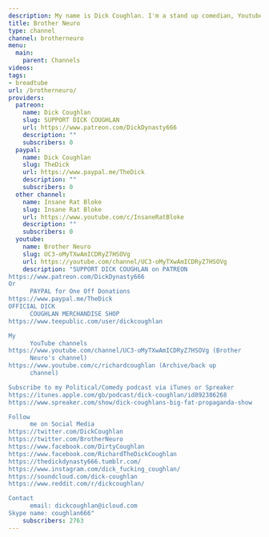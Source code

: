 ```yaml
---
description: My name is Dick Coughlan. I'm a stand up comedian, Youtuber & that is all I can be.
title: Brother Neuro
type: channel
channel: brotherneuro
menu:
  main:
    parent: Channels
videos:
tags:
- breadtube
url: /brotherneuro/
providers:
  patreon:
    name: Dick Coughlan
    slug: SUPPORT DICK COUGHLAN
    url: https://www.patreon.com/DickDynasty666
    description: ""
    subscribers: 0
  paypal:
    name: Dick Coughlan
    slug: TheDick
    url: https://www.paypal.me/TheDick
    description: ""
    subscribers: 0
  other channel:
    name: Insane Rat Bloke
    slug: Insane Rat Bloke
    url: https://www.youtube.com/c/InsaneRatBloke
    description: ""
    subscribers: 0
  youtube:
    name: Brother Neuro
    slug: UC3-oMyTXwAmICDRyZ7HSOVg
    url: https://youtube.com/channel/UC3-oMyTXwAmICDRyZ7HSOVg
    description: "SUPPORT DICK COUGHLAN on PATREON
https://www.patreon.com/DickDynasty666
Or
      PAYPAL for One Off Donations
https://www.paypal.me/TheDick
OFFICIAL DICK
      COUGHLAN MERCHANDISE SHOP
https://www.teepublic.com/user/dickcoughlan

My
      YouTube channels
https://www.youtube.com/channel/UC3-oMyTXwAmICDRyZ7HSOVg (Brother
      Neuro's channel)
https://www.youtube.com/c/richardcoughlan (Archive/back up
      channel)

Subscribe to my Political/Comedy podcast via iTunes or Spreaker
https://itunes.apple.com/gb/podcast/dick-coughlan/id892386268
https://www.spreaker.com/show/dick-coughlans-big-fat-propaganda-show

Follow
      me on Social Media
https://twitter.com/DickCoughlan
https://twitter.com/BrotherNeuro
https://www.facebook.com/DirtyCoughlan
https://www.facebook.com/RichardTheDickCoughlan
https://thedickdynasty666.tumblr.com/
https://www.instagram.com/dick_fucking_coughlan/
https://soundcloud.com/dick-coughlan
https://www.reddit.com/r/dickcoughlan/

Contact
      email: dickcoughlan@icloud.com
Skype name: coughlan666"
    subscribers: 2763
---
```

